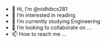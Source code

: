 - 👋 Hi, I’m @nidhibcs281
- 👀 I’m interested in reading
- 🌱 I’m currently studying Engineering
- 💞️ I’m looking to collaborate on ...
- 📫 How to reach me ...

<!---
nidhibcs281/nidhibcs281 is a ✨ special ✨ repository because its `README.md` (this file) appears on your GitHub profile.
You can click the Preview link to take a look at your changes.
--->
